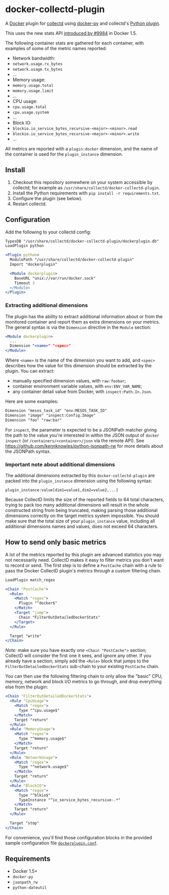 # docker-collectd-plugin

A [Docker](http://docker.io) plugin for [collectd](http://collectd.org)
using [docker-py](https://github.com/docker/docker-py) and collectd's
[Python plugin](http://collectd.org/documentation/manpages/collectd-python.5.shtml).

This uses the new stats API [introduced by
\#9984](https://github.com/docker/docker/pull/9984) in Docker 1.5.

The following container stats are gathered for each container, with
examples of some of the metric names reported:

* Network bandwidth:
 * `network.usage.rx_bytes`
 * `network.usage.tx_bytes`
 * ...
* Memory usage:
 * `memory.usage.total`
 * `memory.usage.limit`
 * ...
* CPU usage:
 * `cpu.usage.total`
 * `cpu.usage.system`
 * ...
* Block IO:
 * `blockio.io_service_bytes_recursive-<major>-<minor>.read`
 * `blockio.io_service_bytes_recursive-<major>-<minor>.write`
 * ...

All metrics are reported with a `plugin:docker` dimension, and the name
of the container is used for the `plugin_instance` dimension.

## Install

1. Checkout this repository somewhere on your system accessible by
   collectd; for example as
   `/usr/share/collectd/docker-collectd-plugin`.
1. Install the Python requirements with `pip install -r
   requirements.txt`.
1. Configure the plugin (see below).
1. Restart collectd.

## Configuration

Add the following to your collectd config:

```apache
TypesDB "/usr/share/collectd/docker-collectd-plugin/dockerplugin.db"
LoadPlugin python

<Plugin python>
  ModulePath "/usr/share/collectd/docker-collectd-plugin"
  Import "dockerplugin"

  <Module dockerplugin>
    BaseURL "unix://var/run/docker.sock"
    Timeout 3
  </Module>
</Plugin>
```

### Extracting additional dimensions

The plugin has the ability to extract additional information about or
from the monitored container and report them as extra dimensions on your
metrics. The general syntax is via the `Dimension` directive in the
`Module` section:

```apache
<Module dockerplugin>
  ...
  Dimension "<name>" "<spec>"
</Module>
```

Where `<name>` is the name of the dimension you want to add, and
`<spec>` describes how the value for this dimension should be extracted
by the plugin. You can extract:

- manually specified dimension values, with `raw:foobar`;
- container environment variable values, with `env:ENV_VAR_NAME`;
- any container detail value from Docker, with `inspect:Path.In.Json`.

Here are some examples:

```apache
Dimension "mesos_task_id" "env:MESOS_TASK_ID"
Dimension "image" "inspect:Config.Image"
Dimension "foo" "raw:bar"
```

For `inspect`, the parameter is expected to be a JSONPath matcher giving
the path to the value you're interested in within the JSON output of
`docker inspect` (or `/containers/<container>/json` via the remote API).
See https://github.com/kennknowles/python-jsonpath-rw for more details
about the JSONPath syntax.

### Important note about additional dimensions

The additional dimensions extracted by this `docker-collectd-plugin` are
packed into the `plugin_instance` dimension using the following syntax:

```
plugin_instance:value[dim1=value1,dim2=value2,...]
```

Because CollectD limits the size of the reported fields to 64 total
characters, trying to pack too many additional dimensions will result in
the whole constructed string from being truncated, making parsing those
additional dimensions correctly on the target metrics system impossible.
You should make sure that the total size of your `plugin_instance`
value, including all additional dimensions names and values, does not
exceed 64 characters.

## How to send only basic metrics

A lot of the metrics reported by this plugin are advanced statistics you
may not necessarily need. CollectD makes it easy to filter metrics you
don't want to record or send. The first step is to define a `PostCache`
chain with a rule to pass the Docker CollectD plugin's metrics through a
custom filtering chain.

```apache
LoadPlugin match_regex

<Chain "PostCache">
  <Rule>
    <Match "regex">
      Plugin "^docker$"
    </Match>
    <Target "jump">
      Chain "FilterOutDetailedDockerStats"
    </Target>
  </Rule>

  Target "write"
</Chain>
```

*Note:* make sure you have exactly _one_ `<Chain "PostCache">` section;
CollectD will consider the first one it sees, and ignore any other. If
you already have a section, simply add the `<Rule>` block that jumps to
the `FilterOutDetailedDockerStats` sub-chain to your existing
`PostCache` chain.

You can then use the following filtering chain to only allow the "basic"
CPU, memory, network and block I/O metrics to go through, and drop
everything else from the plugin:

```apache
<Chain "FilterOutDetailedDockerStats">
  <Rule "CpuUsage">
    <Match "regex">
      Type "^cpu.usage$"
    </Match>
    Target "return"
  </Rule>
  <Rule "MemoryUsage">
    <Match "regex">
      Type "^memory.usage$"
    </Match>
    Target "return"
  </Rule>
  <Rule "NetworkUsage">
    <Match "regex">
      Type "^network.usage$"
    </Match>
    Target "return"
  </Rule>
  <Rule "BlockIO">
    <Match "regex">
      Type "^blkio$"
      TypeInstance "^io_service_bytes_recursive-.*"
    </Match>
    Target "return"
  </Rule>

  Target "stop"
</Chain>
```

For convenience, you'll find those configuration blocks in the provided
sample configuration file [`dockerplugin.conf`](dockerplugin.conf).

## Requirements

* Docker 1.5+
* `docker-py`
* `jsonpath_rw`
* `python-dateutil`
